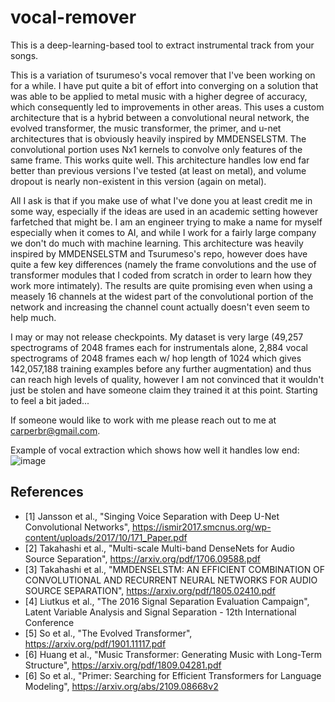 # vocal-remover

This is a deep-learning-based tool to extract instrumental track from your songs.

This is a variation of tsurumeso's vocal remover that I've been working on for a while. I have put quite a bit of effort into converging on a solution that was able to be applied to metal music with a higher degree of accuracy, which consequently led to improvements in other areas. This uses a custom architecture that is a hybrid between a convolutional neural network, the evolved transformer, the music transformer, the primer, and u-net architectures that is obviously heavily inspired by MMDENSELSTM. The convolutional portion uses Nx1 kernels to convolve only features of the same frame. This works quite well. This architecture handles low end far better than previous versions I've tested (at least on metal), and volume dropout is nearly non-existent in this version (again on metal).

All I ask is that if you make use of what I've done you at least credit me in some way, especially if the ideas are used in an academic setting however farfetched that might be. I am an engineer trying to make a name for myself especially when it comes to AI, and while I work for a fairly large company we don't do much with machine learning. This architecture was heavily inspired by MMDENSELSTM and Tsurumeso's repo, however does have quite a few key differences (namely the frame convolutions and the use of transformer modules that I  coded from scratch in order to learn how they work more intimately). The results are quite promising even when using a measely 16 channels at the widest part of the convolutional portion of the network and increasing the channel count actually doesn't even seem to help much.

I may or may not release checkpoints. My dataset is very large (49,257 spectrograms of 2048 frames each for instrumentals alone, 2,884 vocal spectrograms of 2048 frames each w/ hop length of 1024 which gives 142,057,188 training examples before any further augmentation) and thus can reach high levels of quality, however I am not convinced that it wouldn't just be stolen and have someone claim they trained it at this point. Starting to feel a bit jaded...

If someone would like to work with me please reach out to me at carperbr@gmail.com.

Example of vocal extraction which shows how well it handles low end:
![image](https://user-images.githubusercontent.com/30326384/167472544-8bacf9f4-3155-4ff7-9716-7a8e06d5bb70.png)

## References
- [1] Jansson et al., "Singing Voice Separation with Deep U-Net Convolutional Networks", https://ismir2017.smcnus.org/wp-content/uploads/2017/10/171_Paper.pdf
- [2] Takahashi et al., "Multi-scale Multi-band DenseNets for Audio Source Separation", https://arxiv.org/pdf/1706.09588.pdf
- [3] Takahashi et al., "MMDENSELSTM: AN EFFICIENT COMBINATION OF CONVOLUTIONAL AND RECURRENT NEURAL NETWORKS FOR AUDIO SOURCE SEPARATION", https://arxiv.org/pdf/1805.02410.pdf
- [4] Liutkus et al., "The 2016 Signal Separation Evaluation Campaign", Latent Variable Analysis and Signal Separation - 12th International Conference
- [5] So et al., "The Evolved Transformer", https://arxiv.org/pdf/1901.11117.pdf
- [6] Huang et al., "Music Transformer: Generating Music with Long-Term Structure", https://arxiv.org/pdf/1809.04281.pdf
- [6] So et al., "Primer: Searching for Efficient Transformers for Language Modeling", https://arxiv.org/abs/2109.08668v2

